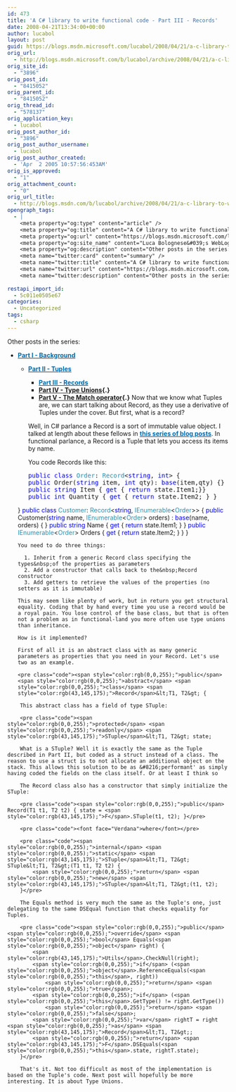 ```yaml
---
id: 473
title: 'A C# library to write functional code - Part III - Records'
date: 2008-04-21T13:34:00+00:00
author: lucabol
layout: post
guid: https://blogs.msdn.microsoft.com/lucabol/2008/04/21/a-c-library-to-write-functional-code-part-iii-records/
orig_url:
  - http://blogs.msdn.microsoft.com/b/lucabol/archive/2008/04/21/a-c-library-to-write-functional-code-part-iii-records.aspx
orig_site_id:
  - "3896"
orig_post_id:
  - "8415052"
orig_parent_id:
  - "8415052"
orig_thread_id:
  - "578137"
orig_application_key:
  - lucabol
orig_post_author_id:
  - "3896"
orig_post_author_username:
  - lucabol
orig_post_author_created:
  - 'Apr  2 2005 10:57:56:453AM'
orig_is_approved:
  - "1"
orig_attachment_count:
  - "0"
orig_url_title:
  - http://blogs.msdn.com/b/lucabol/archive/2008/04/21/a-c-library-to-write-functional-code-part-iii-records.aspx
opengraph_tags:
  - |
    <meta property="og:type" content="article" />
    <meta property="og:title" content="A C# library to write functional code  - Part III  - Records" />
    <meta property="og:url" content="https://blogs.msdn.microsoft.com/lucabol/2008/04/21/a-c-library-to-write-functional-code-part-iii-records/" />
    <meta property="og:site_name" content="Luca Bolognese&#039;s WebLog" />
    <meta property="og:description" content="Other posts in the series: Part I  - Background Part II  - Tuples Part III  - Records Part IV  - Type Unions Part V  - The Match operator Now that we know what Tuples are, we can start talking about Record, as they use a derivative of Tuples under the cover. But first, what is..." />
    <meta name="twitter:card" content="summary" />
    <meta name="twitter:title" content="A C# library to write functional code  - Part III  - Records" />
    <meta name="twitter:url" content="https://blogs.msdn.microsoft.com/lucabol/2008/04/21/a-c-library-to-write-functional-code-part-iii-records/" />
    <meta name="twitter:description" content="Other posts in the series: Part I  - Background Part II  - Tuples Part III  - Records Part IV  - Type Unions Part V  - The Match operator Now that we know what Tuples are, we can start talking about Record, as they use a derivative of Tuples under the cover. But first, what is..." />
    
restapi_import_id:
  - 5c011e0505e67
categories:
  - Uncategorized
tags:
  - csharp
---
```

Other posts in the series:

  * [**<font color="#006bad">Part I  - Background</font>**](http://blogs.msdn.com/lucabol/archive/2008/04/01/a-c-library-to-write-functional-code-part-i-background.aspx) 
      * [**<font color="#006bad">Part II  - Tuples</font>**](http://blogs.msdn.com/lucabol/archive/2008/04/08/a-c-library-to-write-functional-code-part-ii-tuples.aspx) 
          * **[<font color="#006bad">Part III  - Records</font>](http://blogs.msdn.com/lucabol/archive/2008/04/21/a-c-library-to-write-functional-code-part-iii-records.aspx)**
          * **[Part IV  - Type Unions](http://blogs.msdn.com/lucabol/archive/2008/06/06/a-c-library-to-write-functional-code-part-iv-type-unions.aspx){.}**
          * **[Part V  - The Match operator](http://blogs.msdn.com/lucabol/archive/2008/07/15/a-c-library-to-write-functional-code-part-v-the-match-operator.aspx){.}**
        Now that we know what Tuples are, we can start talking about Record, as they use a derivative of Tuples under the cover. But first, what is a record?
        
        Well, in C# parlance a Record is a&nbsp;sort of&nbsp;immutable value object. I talked at length about these fellows in <a href="http://blogs.msdn.com/lucabol/archive/2007/12/03/creating-an-immutable-value-object-in-c-part-i-using-a-class.aspx" target="_blank"><strong><font color="#006bad">this series of blog posts</font></strong></a>. In functional parlance, a Record is a Tuple that lets you access its items by name.
        
        You code Records like this:
        
        <pre class="code"><span style="color:rgb(0,0,255);">public</span> <span style="color:rgb(0,0,255);">class</span> <span style="color:rgb(43,145,175);">Order</span>: <span style="color:rgb(43,145,175);">Record</span>&lt;<span style="color:rgb(0,0,255);">string</span>, <span style="color:rgb(0,0,255);">int</span>&gt; {
        <span style="color:rgb(0,0,255);">public</span> Order(<span style="color:rgb(0,0,255);">string</span> item, <span style="color:rgb(0,0,255);">int</span> qty): <span style="color:rgb(0,0,255);">base</span>(item,qty) {}
        <span style="color:rgb(0,0,255);">public</span> <span style="color:rgb(0,0,255);">string</span> Item { <span style="color:rgb(0,0,255);">get</span> { <span style="color:rgb(0,0,255);">return</span> state.Item1;}}
        <span style="color:rgb(0,0,255);">public</span> <span style="color:rgb(0,0,255);">int</span> Quantity { <span style="color:rgb(0,0,255);">get</span> { <span style="color:rgb(0,0,255);">return</span> state.Item2; } }
    }
    <span style="color:rgb(0,0,255);">public</span> <span style="color:rgb(0,0,255);">class</span> <span style="color:rgb(43,145,175);">Customer</span>: <span style="color:rgb(43,145,175);">Record</span>&lt;<span style="color:rgb(0,0,255);">string</span>, <span style="color:rgb(43,145,175);">IEnumerable</span>&lt;<span style="color:rgb(43,145,175);">Order</span>&gt;&gt; {
        <span style="color:rgb(0,0,255);">public</span> Customer(<span style="color:rgb(0,0,255);">string</span> name, <span style="color:rgb(43,145,175);">IEnumerable</span>&lt;<span style="color:rgb(43,145,175);">Order</span>&gt; orders) : <span style="color:rgb(0,0,255);">base</span>(name, orders) { }
        <span style="color:rgb(0,0,255);">public</span> <span style="color:rgb(0,0,255);">string</span> Name { <span style="color:rgb(0,0,255);">get</span> { <span style="color:rgb(0,0,255);">return</span> state.Item1; } }
        <span style="color:rgb(0,0,255);">public</span> <span style="color:rgb(43,145,175);">IEnumerable</span>&lt;<span style="color:rgb(43,145,175);">Order</span>&gt; Orders { <span style="color:rgb(0,0,255);">get</span> { <span style="color:rgb(0,0,255);">return</span> state.Item2; } }
    }</pre>
        
        You need to do three things:
        
          1. Inherit from a generic Record class specifying the types&nbsp;of the properties as parameters
          2. Add a constructor that calls back to the&nbsp;Record constructor
          3. Add getters to retrieve the values of the properties (no setters as it is immutable)
        
        This may seem like plenty of work, but in return you get structural equality. Coding that by hand every time you use a record would be a royal pain. You lose control of the base class, but that is often not a problem as in functional-land you more often use type unions than inheritance.
        
        How is it implemented?
        
        First of all it is an abstract class with as many generic parameters as properties that you need in your Record. Let's use two as an example.
        
        <pre class="code"><span style="color:rgb(0,0,255);">public</span> <span style="color:rgb(0,0,255);">abstract</span> <span style="color:rgb(0,0,255);">class</span> <span style="color:rgb(43,145,175);">Record</span>&lt;T1, T2&gt; {
</pre>
        
        This abstract class has a field of type STuple:
        
        <pre class="code"><span style="color:rgb(0,0,255);">protected</span> <span style="color:rgb(0,0,255);">readonly</span> <span style="color:rgb(43,145,175);">STuple</span>&lt;T1, T2&gt; state;
</pre>
        
        What is a STuple? Well it is exactly the same as the Tuple described in Part II, but coded as a struct instead of a class. The reason to use a struct is to not allocate an additional object on the stack. This allows this solution to be as &#8216;performant' as simply having coded the fields on the class itself. Or at least I think so
        
        The Record class also has a constructor that simply initialize the STuple:
        
        <pre class="code"><span style="color:rgb(0,0,255);">public</span> Record(T1 t1, T2 t2) { state = <span style="color:rgb(43,145,175);">F</span>.STuple(t1, t2); }</pre>
        
        <pre class="code"><font face="Verdana">where</font></pre>
        
        <pre class="code"><span style="color:rgb(0,0,255);">internal</span> <span style="color:rgb(0,0,255);">static</span> <span style="color:rgb(43,145,175);">STuple</span>&lt;T1, T2&gt; STuple&lt;T1, T2&gt;(T1 t1, T2 t2) {
            <span style="color:rgb(0,0,255);">return</span> <span style="color:rgb(0,0,255);">new</span> <span style="color:rgb(43,145,175);">STuple</span>&lt;T1, T2&gt;(t1, t2);
        }</pre>
        
        The Equals method is very much the same as the Tuple's one, just delegating to the same DSEqual function that checks equality for Tuples.
        
        <pre class="code"><span style="color:rgb(0,0,255);">public</span> <span style="color:rgb(0,0,255);">override</span> <span style="color:rgb(0,0,255);">bool</span> Equals(<span style="color:rgb(0,0,255);">object</span> right) {
            <span style="color:rgb(43,145,175);">Utils</span>.CheckNull(right);
            <span style="color:rgb(0,0,255);">if</span> (<span style="color:rgb(0,0,255);">object</span>.ReferenceEquals(<span style="color:rgb(0,0,255);">this</span>, right))
                <span style="color:rgb(0,0,255);">return</span> <span style="color:rgb(0,0,255);">true</span>;
            <span style="color:rgb(0,0,255);">if</span> (<span style="color:rgb(0,0,255);">this</span>.GetType() != right.GetType())
                <span style="color:rgb(0,0,255);">return</span> <span style="color:rgb(0,0,255);">false</span>;
            <span style="color:rgb(0,0,255);">var</span> rightT = right <span style="color:rgb(0,0,255);">as</span> <span style="color:rgb(43,145,175);">Record</span>&lt;T1, T2&gt;;
            <span style="color:rgb(0,0,255);">return</span> <span style="color:rgb(43,145,175);">F</span>.DSEquals(<span style="color:rgb(0,0,255);">this</span>.state, rightT.state);
        }</pre>
        
        That's it. Not too difficult as most of the implementation is based on the Tuple's code. Next post will hopefully be more interesting. It is about Type Unions.